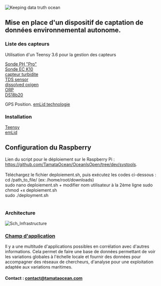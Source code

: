 ![Keeping data truth ocean](https://user-images.githubusercontent.com/25310798/65410105-ca243600-dde9-11e9-9870-e27c986d49d8.png)

## Mise en place d'un dispositif de captation de données environnemental autonome.

### Liste des capteurs 

Utilisation d'un Teensy 3.6 pour la gestion des capteurs

[Sonde PH "Pro"](https://wiki.dfrobot.com/PH_meter_SKU__SEN0161_)   
[Sonde EC K10](https://wiki.dfrobot.com/Gravity__Analog_Electrical_Conductivity_Sensor___Meter_V2__K=1__SKU_DFR0300)   
[capteur turbidite](https://wiki.dfrobot.com/Turbidity_sensor_SKU__SEN0189)   
[TDS sensor](https://wiki.dfrobot.com/Gravity__Analog_TDS_Sensor___Meter_For_Arduino_SKU__SEN0244)   
[dissolved oxigen](https://wiki.dfrobot.com/Gravity__Analog_Dissolved_Oxygen_Sensor_SKU_SEN0237)   
[ORP](https://wiki.dfrobot.com/Analog_ORP_Meter_SKU_SEN0165_)   
[DS18b20](https://wiki.dfrobot.com/Waterproof_DS18B20_Digital_Temperature_Sensor__SKU_DFR0198_)   

GPS Position.
[emLid technologie](https://store.emlid.com/product/reachm-plus/)   

### Installation
[Teensy](https://www.pjrc.com/teensy/td_download.html)   
[emLid](https://jancelin.github.io/centipede/3_0_montage.html)  

## Configuration du Raspberry
Lien du script pour le déploiement sur le Raspberry Pi : https://github.com/TamataOcean/OceanIsOpen/tree/dev/systools. <br><br>
Téléchargez le fichier deploiement.sh, puis exécutez les codes ci-dessous : <br>
cd /path_to_file/ (ex: /home/root/downloads) <br>
sudo nano deploiement.sh + modifier nom utilisateur à la 2ème ligne
sudo chmod +x deploiement.sh <br>
sudo ./deployment.sh <br><br>

### Architecture

![Sch_Infrastructure](https://user-images.githubusercontent.com/25310798/66127651-7fc26680-e5ec-11e9-853d-109e7026b98e.png)

### [Champ d'application](https://github.com/TamataOcean/OceanIsOpen/wiki/Data-Interpretation)

Il y a une multitude d'applications possibles en corrélation avec d'autres informations. Cela permet de faire une base de données permettant de voir les variations globales à l'échelle locale et fournir des données pour accompagner des réseaux de chercheurs, d'analyse pour une exploitation adaptée aux variations maritimes.

#### Contact : contact@tamataocean.com 
